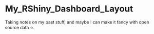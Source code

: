 # My_RShiny_Dashboard_Layout
Taking notes on my past stuff, and maybe I can make it fancy with open source data :star:.
